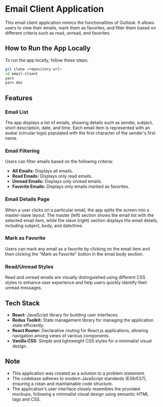 # Email Client Application

This email client application mimics the functionalities of Outlook. It allows users to view their emails, mark them as favorites, and filter them based on different criteria such as read, unread, and favorites.

## How to Run the App Locally

To run the app locally, follow these steps:

```bash
git clone <repository-url>
cd email-client
yarn
yarn dev
```

## Features

### Email List

The app displays a list of emails, showing details such as sender, subject, short description, date, and time. Each email item is represented with an avatar (circular logo) populated with the first character of the sender's first name.

### Email Filtering

Users can filter emails based on the following criteria:

- **All Emails:** Displays all emails.
- **Read Emails:** Displays only read emails.
- **Unread Emails:** Displays only unread emails.
- **Favorite Emails:** Displays only emails marked as favorites.

### Email Details Page

When a user clicks on a particular email, the app splits the screen into a master-slave layout. The master (left) section shows the email list with the selected email item, while the slave (right) section displays the email details, including subject, body, and date/time.

### Mark as Favorite

Users can mark any email as a favorite by clicking on the email item and then clicking the "Mark as Favorite" button in the email body section.

### Read/Unread Styles

Read and unread emails are visually distinguished using different CSS styles to enhance user experience and help users quickly identify their unread messages.

## Tech Stack

- **React:** JavaScript library for building user interfaces.
- **Redux Toolkit:** State management library for managing the application state efficiently.
- **React Router:** Declarative routing for React.js applications, allowing navigation among views of various components.
- **Vanilla CSS:** Simple and lightweight CSS styles for a minimalist visual design.

## Note

- This application was created as a solution to a problem statement.
- The codebase adheres to modern JavaScript standards (ES6/ES7), ensuring a clean and maintainable code structure.
- The application's user interface closely resembles the provided mockups, following a minimalist visual design using semantic HTML tags and CSS.

